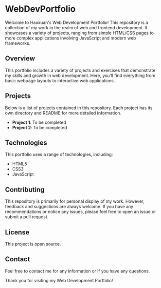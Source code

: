 # WebDevPortfolio

Welcome to Haoxuan's Web Development Portfolio! This repository is a collection of my work in the realm of web and frontend development. It showcases a variety of projects, ranging from simple HTML/CSS pages to more complex applications involving JavaScript and modern web frameworks.

## Overview

This portfolio includes a variety of projects and exercises that demonstrate my skills and growth in web development. Here, you'll find everything from basic webpage layouts to interactive web applications.

## Projects

Below is a list of projects contained in this repository. Each project has its own directory and README for more detailed information.

- **Project 1**: To be completed
- **Project 2**: To be completed

## Technologies

This portfolio uses a range of technologies, including:

- HTML5
- CSS3
- JavaScript

## Contributing

This repository is primarily for personal display of my work. However, feedback and suggestions are always welcome. If you have any recommendations or notice any issues, please feel free to open an issue or submit a pull request.

## License

This project is open source.

## Contact

Feel free to contact me for any information or if you have any questions.

Thank you for visiting my Web Development Portfolio!
